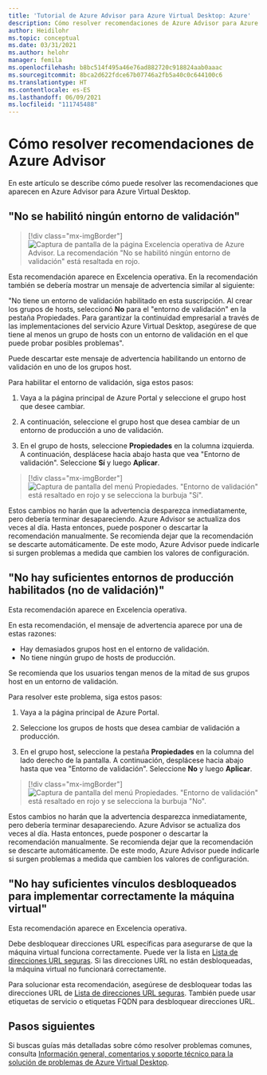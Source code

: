 ```yaml
---
title: 'Tutorial de Azure Advisor para Azure Virtual Desktop: Azure'
description: Cómo resolver recomendaciones de Azure Advisor para Azure Virtual Desktop.
author: Heidilohr
ms.topic: conceptual
ms.date: 03/31/2021
ms.author: helohr
manager: femila
ms.openlocfilehash: b8bc514f495a46e76ad882720c918824aab0aaac
ms.sourcegitcommit: 8bca2d622fdce67b07746a2fb5a40c0c644100c6
ms.translationtype: HT
ms.contentlocale: es-ES
ms.lasthandoff: 06/09/2021
ms.locfileid: "111745488"
---
```

# <a name="how-to-resolve-azure-advisor-recommendations"></a>Cómo resolver recomendaciones de Azure Advisor

En este artículo se describe cómo puede resolver las recomendaciones que aparecen en Azure Advisor para Azure Virtual Desktop.

## <a name="no-validation-environment-enabled"></a>"No se habilitó ningún entorno de validación"

>[!div class="mx-imgBorder"]
>![Captura de pantalla de la página Excelencia operativa de Azure Advisor. La recomendación "No se habilitó ningún entorno de validación" está resaltada en rojo.](media/no-validation-environment.png)

Esta recomendación aparece en Excelencia operativa. En la recomendación también se debería mostrar un mensaje de advertencia similar al siguiente:

"No tiene un entorno de validación habilitado en esta suscripción. Al crear los grupos de hosts, seleccionó **No** para el "entorno de validación" en la pestaña Propiedades. Para garantizar la continuidad empresarial a través de las implementaciones del servicio Azure Virtual Desktop, asegúrese de que tiene al menos un grupo de hosts con un entorno de validación en el que puede probar posibles problemas".

Puede descartar este mensaje de advertencia habilitando un entorno de validación en uno de los grupos host.

Para habilitar el entorno de validación, siga estos pasos:

1. Vaya a la página principal de Azure Portal y seleccione el grupo host que desee cambiar.

2. A continuación, seleccione el grupo host que desea cambiar de un entorno de producción a uno de validación.

3. En el grupo de hosts, seleccione **Propiedades** en la columna izquierda. A continuación, desplácese hacia abajo hasta que vea "Entorno de validación". Seleccione **Sí** y luego **Aplicar**.

>[!div class="mx-imgBorder"]
>![Captura de pantalla del menú Propiedades. "Entorno de validación" está resaltado en rojo y se selecciona la burbuja "Sí".](media/validation-yes.png)

Estos cambios no harán que la advertencia desparezca inmediatamente, pero debería terminar desapareciendo. Azure Advisor se actualiza dos veces al día. Hasta entonces, puede posponer o descartar la recomendación manualmente. Se recomienda dejar que la recomendación se descarte automáticamente. De este modo, Azure Advisor puede indicarle si surgen problemas a medida que cambien los valores de configuración.

## <a name="not-enough-production-non-validation-environments-enabled"></a>"No hay suficientes entornos de producción habilitados (no de validación)"

Esta recomendación aparece en Excelencia operativa.

En esta recomendación, el mensaje de advertencia aparece por una de estas razones:

- Hay demasiados grupos host en el entorno de validación.
- No tiene ningún grupo de hosts de producción.

Se recomienda que los usuarios tengan menos de la mitad de sus grupos host en un entorno de validación.

Para resolver este problema, siga estos pasos:

1. Vaya a la página principal de Azure Portal.

2. Seleccione los grupos de hosts que desea cambiar de validación a producción.

3. En el grupo host, seleccione la pestaña **Propiedades** en la columna del lado derecho de la pantalla. A continuación, desplácese hacia abajo hasta que vea "Entorno de validación". Seleccione **No** y luego **Aplicar**.

>[!div class="mx-imgBorder"]
>![Captura de pantalla del menú Propiedades. "Entorno de validación" está resaltado en rojo y se selecciona la burbuja "No".](media/validation-no.png)

Estos cambios no harán que la advertencia desparezca inmediatamente, pero debería terminar desapareciendo. Azure Advisor se actualiza dos veces al día. Hasta entonces, puede posponer o descartar la recomendación manualmente. Se recomienda dejar que la recomendación se descarte automáticamente. De este modo, Azure Advisor puede indicarle si surgen problemas a medida que cambien los valores de configuración.

## <a name="not-enough-links-are-unblocked-to-successfully-implement-your-vm"></a>"No hay suficientes vínculos desbloqueados para implementar correctamente la máquina virtual"

Esta recomendación aparece en Excelencia operativa.

Debe desbloquear direcciones URL específicas para asegurarse de que la máquina virtual funciona correctamente. Puede ver la lista en [Lista de direcciones URL seguras](safe-url-list.md). Si las direcciones URL no están desbloqueadas, la máquina virtual no funcionará correctamente.

Para solucionar esta recomendación, asegúrese de desbloquear todas las direcciones URL de [Lista de direcciones URL seguras](safe-url-list.md). También puede usar etiquetas de servicio o etiquetas FQDN para desbloquear direcciones URL.

## <a name="next-steps"></a>Pasos siguientes

Si buscas guías más detalladas sobre cómo resolver problemas comunes, consulta [Información general, comentarios y soporte técnico para la solución de problemas de Azure Virtual Desktop](troubleshoot-set-up-overview.md).
